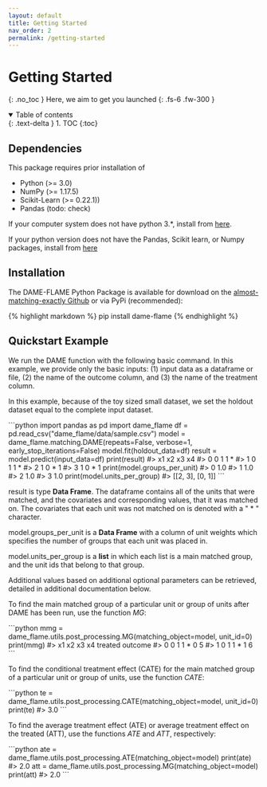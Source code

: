 ```yaml
---
layout: default
title: Getting Started
nav_order: 2
permalink: /getting-started
---
```

# Getting Started
{: .no_toc }
Here, we aim to get you launched
{: .fs-6 .fw-300 }

<details open markdown="block">
  <summary>
    Table of contents
  </summary>
  {: .text-delta }
1. TOC
{:toc}
</details>

## Dependencies
This package requires prior installation of
- Python (>= 3.0)
- NumPy (>= 1.17.5)
- Scikit-Learn (>= 0.22.1))
- Pandas (todo: check)

If your computer system does not have python 3.*, install from [here](https://www.python.org/downloads/).

If your python version does not have the Pandas, Scikit learn, or Numpy packages, install from [here](https://packaging.python.org/tutorials/installing-packages/)

## Installation
The DAME-FLAME Python Package is available for download on the [almost-matching-exactly Github](https://github.com/almost-matching-exactly/DAME-FLAME-Python-Package) 
or via PyPi (recommended):

{% highlight markdown %}
pip install dame-flame
{% endhighlight %}

## Quickstart Example

We run the DAME function with the following basic command. In this example, we provide only the basic inputs: (1) input data as a dataframe or file, (2) the name of the outcome column, and (3) the name of the treatment column.

In this example, because of the toy sized small dataset, we set the holdout dataset equal to the complete input dataset.

<div class="code-example" markdown="1">
```python
import pandas as pd
import dame_flame
df = pd.read_csv("dame_flame/data/sample.csv")
model = dame_flame.matching.DAME(repeats=False, verbose=1, early_stop_iterations=False)
model.fit(holdout_data=df)
result = model.predict(input_data=df)
print(result)
#>    x1   x2   x3   x4
#> 0   0   1    1    *     
#> 1   0   1    1    *     
#> 2   1   0    *    1     
#> 3   1   0    *    1     
print(model.groups_per_unit)
#> 0    1.0
#> 1    1.0
#> 2    1.0
#> 3    1.0
print(model.units_per_group)
#> [[2, 3], [0, 1]]
```
</div>

result is type **Data Frame**. The dataframe contains all of the units that were matched, and the covariates and corresponding values, that it was matched on. 
The covariates that each unit was not matched on is denoted with a " * " character.

model.groups_per_unit is a **Data Frame** with a column of unit weights which specifies the number of groups that each unit was placed in. 

model.units_per_group is a **list** in which each list is a main matched group, and the unit ids that belong to that group.

Additional values based on additional optional parameters can be retrieved, detailed in additional documentation below. 

To find the main matched group of a particular unit or group of units after DAME has been run, use the function *MG*:

<div class="code-example" markdown="1">
```python
mmg = dame_flame.utils.post_processing.MG(matching_object=model, unit_id=0)
print(mmg)
#>      x1    x2    x3    x4    treated    outcome
#> 0    0     1     1     *     0          5
#> 1    0     1     1     *     1          6
```
</div>

To find the conditional treatment effect (CATE) for the main matched group of a particular unit or group of units, use the function *CATE*:

<div class="code-example" markdown="1">
```python
te = dame_flame.utils.post_processing.CATE(matching_object=model, unit_id=0)
print(te)
#> 3.0
```
</div>

To find the average treatment effect (ATE) or average treatment effect on the treated (ATT), use the functions *ATE* and *ATT*, respectively:

<div class="code-example" markdown="1">
```python
ate = dame_flame.utils.post_processing.ATE(matching_object=model)
print(ate)
#> 2.0
att = dame_flame.utils.post_processing.MG(matching_object=model)
print(att)
#> 2.0
```
</div>